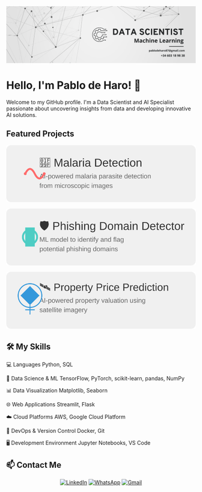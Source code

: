 <div align="center">
  <img src="./1.png" alt="Mi Banner">
</div>

# Hello, I'm Pablo de Haro! 👋

Welcome to my GitHub profile. I'm a Data Scientist and AI Specialist passionate about uncovering insights from data and developing innovative AI solutions.

## Featured Projects

[![Malaria Detection Project](malaria-detection-banner.svg)](https://github.com/Pablodeharo/Malaria-Detector)

[![Phishing Domain Detector Project](phishing-domain-detector-banner.svg)](https://github.com/Pablodeharo/Phishing-Domain-Detection)

[![Property Price Prediction Project](property-price-prediction-banner.svg)](https://github.com/yourusername/property-price-prediction)

## 🛠 My Skills

 💻 Languages 
 Python, SQL 

 🧠 Data Science & ML 
 TensorFlow, PyTorch, scikit-learn, pandas, NumPy 

 📊 Data Visualization 
 Matplotlib, Seaborn 

 🌐 Web Applications 
 Streamlit, Flask 

 ☁️ Cloud Platforms 
AWS, Google Cloud Platform 

 🔧 DevOps & Version Control 
 Docker, Git 

 🖥️ Development Environment 
 Jupyter Notebooks, VS Code 

## 📫 Contact Me

<div align="center">
  
[![LinkedIn](https://img.shields.io/badge/LinkedIn-0077B5?style=for-the-badge&logo=linkedin&logoColor=white)](https://www.linkedin.com/in/pablo-de-haro-pishoudt-0871972b6/)
[![WhatsApp](https://img.shields.io/badge/WhatsApp-25D366?style=for-the-badge&logo=whatsapp&logoColor=white)](https://wa.me/+34603189838)
[![Gmail](https://img.shields.io/badge/Gmail-D14836?style=for-the-badge&logo=gmail&logoColor=white)](mailto:pablodeharo872@gmail.com)

</div>


